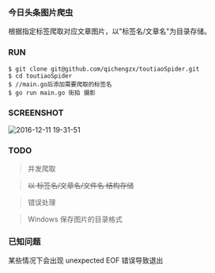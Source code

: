 ### 今日头条图片爬虫

根据指定标签爬取对应文章图片，以"标签名/文章名"为目录存储。

### RUN

```
$ git clone git@github.com/qichengzx/toutiaoSpider.git
$ cd toutiaoSpider
$ //main.go后添加需要爬取的标签名
$ go run main.go 街拍 摄影
```

### SCREENSHOT

![2016-12-11 19-31-51](https://cloud.githubusercontent.com/assets/1927478/21079839/4849bd16-bfd9-11e6-8bed-ea2517e11b8a.gif)


### TODO 

> 并发爬取

> ~~以 标签名/文章名/文件名 结构存储~~

> 错误处理

> Windows 保存图片的目录格式

### 已知问题

某些情况下会出现 unexpected EOF 错误导致退出